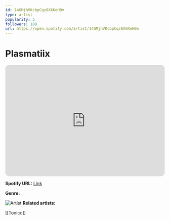 ```yaml
---
id: 14GMjhVKcbpCqz8XkKeH0m
type: artist
popularity: 5
followers: 189
url: https://open.spotify.com/artist/14GMjhVKcbpCqz8XkKeH0m
---
```

# Plasmatiix

<iframe style="border-radius:12px" src="https://open.spotify.com/embed/artist/14GMjhVKcbpCqz8XkKeH0m" width="100%" height="352" frameBorder="0" allowfullscreen="" allow="autoplay; clipboard-write; encrypted-media; fullscreen; picture-in-picture" loading="lazy"></iframe>

**Spotify URL:** [Link](https://open.spotify.com/artist/14GMjhVKcbpCqz8XkKeH0m)

**Genre:** 

![Artist](https://i.scdn.co/image/ab6761610000e5ebe468b495bf024f6c9f3e64c8)
**Related artists:**

[[Tonicc]]
